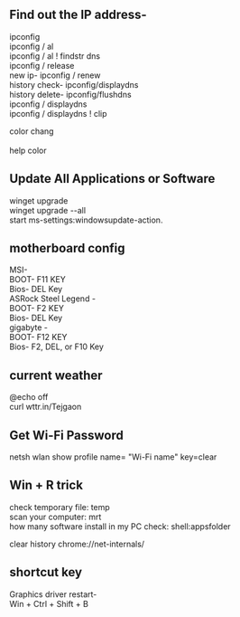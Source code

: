 <h2>Find out the IP address-</h2>
                     ipconfig</br>
                     ipconfig / al</br>
                     ipconfig / al ! findstr dns</br>
                     ipconfig / release</br>
       new ip-         ipconfig / renew </br>
history check-         ipconfig/displaydns</br>
history delete-        ipconfig/flushdns</br>
                     ipconfig / displaydns</br>
                     ipconfig / displaydns ! clip</br>

color chang</br>  
       help color</br>

<h2>Update All Applications or Software</h2>
                            winget upgrade</br>
                            winget upgrade --all </br>
                            start ms-settings:windowsupdate-action.</br>

<h2>motherboard config</h2>
                            MSI- </Br>
                                 BOOT- F11 KEY</br>
                                 Bios- DEL Key</br>
                           ASRock Steel Legend - </Br>
                                 BOOT- F2 KEY</br>
                                 Bios- DEL Key</br>
                          gigabyte - </Br>
                                 BOOT- F12 KEY</br>
                                 Bios- F2, DEL, or F10 Key</br>



<h2>current weather</h2>
                            @echo off</br>
                            curl wttr.in/Tejgaon</br>

<h2>Get Wi-Fi Password</h2>
                        netsh wlan show profile name= "Wi-Fi name" key=clear


<h2>Win + R trick</h2>
    check temporary file: temp </br>
    scan your computer: mrt </br>
    how many software install in my PC check: shell:appsfolder</br>


clear history 
              chrome://net-internals/ </br>
              
<h2>shortcut key</h2>
          Graphics driver restart-</br>
              Win + Ctrl + Shift + B </br>
